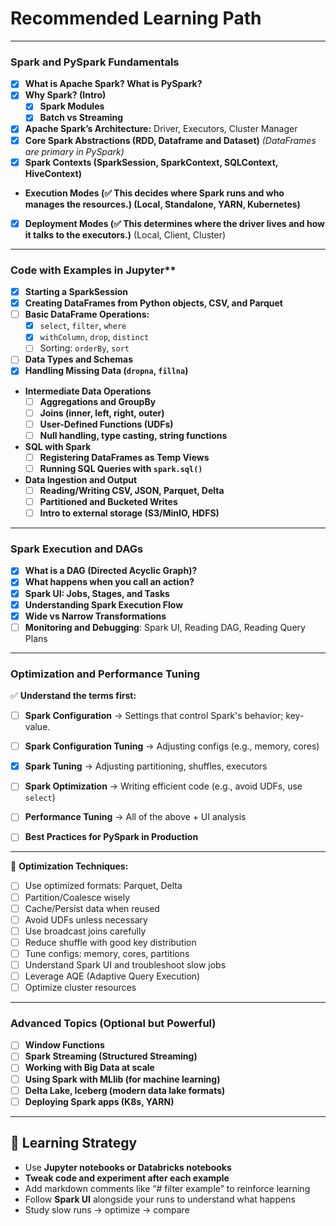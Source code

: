 # Recommended Learning Path

---

### **Spark and PySpark Fundamentals**

- [x]  **What is Apache Spark? What is PySpark?**
- [x] **Why Spark? (Intro)**
  - [x] **Spark Modules**
  - [x] **Batch vs Streaming**
- [x]  **Apache Spark’s Architecture:** Driver, Executors, Cluster Manager
- [x] **Core Spark Abstractions (RDD, Dataframe and Dataset)**
  *(DataFrames are primary in PySpark)*
- [x] **Spark Contexts (SparkSession, SparkContext, SQLContext, HiveContext)**
- **Execution Modes (✅ This decides where Spark runs and who manages the resources.) (Local, Standalone, YARN, Kubernetes)**
- [x] **Deployment Modes (✅ This determines where the driver lives and how it talks to the executors.)** (Local, Client, Cluster)

---

### Code with Examples in Jupyter**
- [x]  **Starting a SparkSession**
- [x]  **Creating DataFrames from Python objects, CSV, and Parquet**
- [ ] **Basic DataFrame Operations:**
  - [x] `select`, `filter`, `where`
  - [x] `withColumn`, `drop`, `distinct`
  - [ ] Sorting: `orderBy`, `sort`
- [ ] **Data Types and Schemas**
- [x] **Handling Missing Data (`dropna`, `fillna`)**

- **Intermediate Data Operations**
  - [ ] **Aggregations and GroupBy**
  - [ ] **Joins (inner, left, right, outer)**
  - [ ] **User-Defined Functions (UDFs)**
  - [ ] **Null handling, type casting, string functions**

- **SQL with Spark**
  - [ ] **Registering DataFrames as Temp Views**
  - [ ] **Running SQL Queries with `spark.sql()`**

- **Data Ingestion and Output**
  - [ ] **Reading/Writing CSV, JSON, Parquet, Delta**
  - [ ] **Partitioned and Bucketed Writes**
  - [ ] **Intro to external storage (S3/MinIO, HDFS)**

---

### Spark Execution and DAGs

- [x] **What is a DAG (Directed Acyclic Graph)?**
- [x] **What happens when you call an action?**
- [x] **Spark UI: Jobs, Stages, and Tasks**
- [x] **Understanding Spark Execution Flow**
- [x] **Wide vs Narrow Transformations**
- [ ] **Monitoring and Debugging**: Spark UI, Reading DAG, Reading Query Plans

---

### Optimization and Performance Tuning

✅ **Understand the terms first:**

- [ ] **Spark Configuration** → Settings that control Spark's behavior; key-value.
- [ ] **Spark Configuration Tuning** → Adjusting configs (e.g., memory, cores)
- [x] **Spark Tuning** → Adjusting partitioning, shuffles, executors
- [ ] **Spark Optimization** → Writing efficient code (e.g., avoid UDFs, use `select`)
- [ ] **Performance Tuning** → All of the above + UI analysis
- [ ] **Best Practices for PySpark in Production**
  

---


🔧 **Optimization Techniques:**

- [ ] Use optimized formats: Parquet, Delta
- [ ] Partition/Coalesce wisely
- [ ] Cache/Persist data when reused
- [ ] Avoid UDFs unless necessary
- [ ] Use broadcast joins carefully
- [ ] Reduce shuffle with good key distribution
- [ ] Tune configs: memory, cores, partitions
- [ ] Understand Spark UI and troubleshoot slow jobs
- [ ] Leverage AQE (Adaptive Query Execution)
- [ ] Optimize cluster resources

---

### Advanced Topics (Optional but Powerful)

- [ ] **Window Functions**
- [ ] **Spark Streaming (Structured Streaming)**
- [ ] **Working with Big Data at scale**
- [ ] **Using Spark with MLlib (for machine learning)**
- [ ] **Delta Lake, Iceberg (modern data lake formats)**
- [ ] **Deploying Spark apps (K8s, YARN)**

---

## 🧠 Learning Strategy

- Use **Jupyter notebooks or Databricks notebooks**
- **Tweak code and experiment after each example**
- Add markdown comments like “# filter example” to reinforce learning
- Follow **Spark UI** alongside your runs to understand what happens
- Study slow runs → optimize → compare